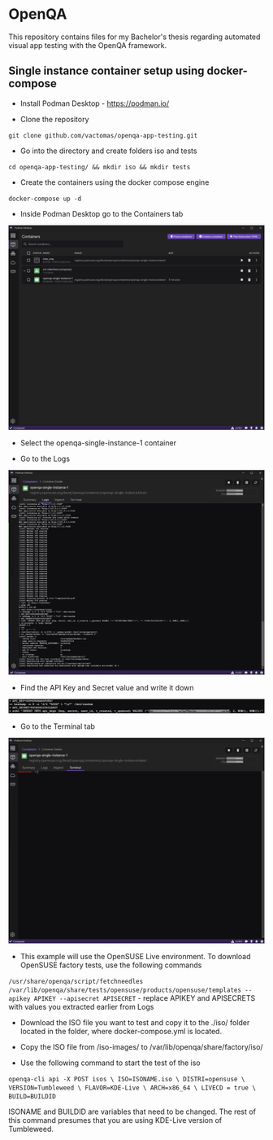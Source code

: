 # OpenQA

This repository contains files for my Bachelor's thesis regarding automated visual app testing with the OpenQA framework.

## Single instance container setup using docker-compose

 - Install Podman Desktop - https://podman.io/

 - Clone the repository
 
 `git clone github.com/vactomas/openqa-app-testing.git`

 - Go into the directory and create folders iso and tests

 `cd openqa-app-testing/ && mkdir iso && mkdir tests`

 - Create the containers using the docker compose engine 

 `docker-compose up -d`

 - Inside Podman Desktop go to the Containers tab

 ![Alt text](images/podman-containers-tab.png)

 - Select the openqa-single-instance-1 container

 - Go to the Logs

 ![Alt text](images/podman-container-logs.png)

 - Find the API Key and Secret value and write it down

 ![Alt text](images/podman-api-key-secret.png)

 - Go to the Terminal tab

 ![Alt text](images/podman-terminal.png)

 - This example will use the OpenSUSE Live environment. To download OpenSUSE factory tests, use the following commands

 `/usr/share/openqa/script/fetchneedles`
 `/var/lib/openqa/share/tests/opensuse/products/opensuse/templates --apikey APIKEY --apisecret APISECRET` - replace APIKEY and APISECRETS with values you extracted earlier from Logs
 
 - Download the ISO file you want to test and copy it to the ./iso/ folder located in the folder, where docker-compose.yml is located. 

 - Copy the ISO file from /iso-images/ to /var/lib/openqa/share/factory/iso/

 - Use the following command to start the test of the iso

 `openqa-cli api -X POST isos \
         ISO=ISONAME.iso \
         DISTRI=opensuse \
         VERSION=Tumbleweed \
         FLAVOR=KDE-Live \
         ARCH=x86_64 \
         LIVECD = true \
         BUILD=BUILDID`

ISONAME and BUILDID are variables that need to be changed. The rest of this command presumes that you are using KDE-Live version of Tumbleweed.
